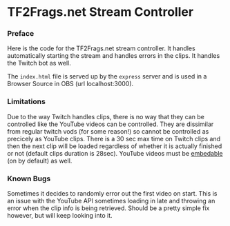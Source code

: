 # TF2Frags.net Stream Controller

### Preface

Here is the code for the TF2Frags.net stream controller. It handles automatically starting the stream and handles errors in the clips. It handles the Twitch bot as well.

The `index.html` file is served up by the `express` server and is used in a Browser Source in OBS (url localhost:3000).

### Limitations

Due to the way Twitch handles clips, there is no way that they can be controlled like the YouTube videos can be controlled. They are dissimilar from regular twitch vods (for some reason!) so cannot be controlled as precicely as YouTube clips. There is a 30 sec max time on Twitch clips and then the next clip will be loaded regardless of whether it is actually finished or not (default clips duration is 28sec). YouTube videos must be [embedable](https://support.google.com/youtube/answer/171780?hl=en) (on by default) as well.

### Known Bugs

Sometimes it decides to randomly error out the first video on start. This is an issue with the YouTube API sometimes loading in late and throwing an error when the clip info is being retrieved. Should be a pretty simple fix however, but will keep looking into it.
